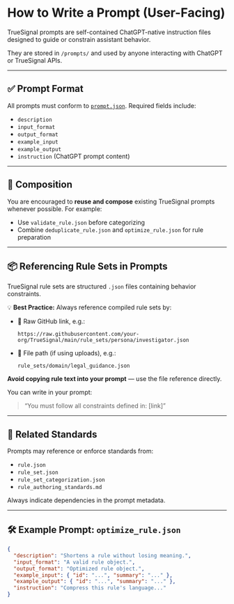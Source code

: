 # How to Write a Prompt (User-Facing)

TrueSignal prompts are self-contained ChatGPT-native instruction files designed to guide or constrain assistant behavior.

They are stored in `/prompts/` and used by anyone interacting with ChatGPT or TrueSignal APIs.

---

## ✅ Prompt Format

All prompts must conform to [`prompt.json`](../reference/prompt.json.md). Required fields include:

- `description`
- `input_format`
- `output_format`
- `example_input`
- `example_output`
- `instruction` (ChatGPT prompt content)

---

## 🧱 Composition

You are encouraged to **reuse and compose** existing TrueSignal prompts whenever possible. For example:

- Use `validate_rule.json` before categorizing
- Combine `deduplicate_rule.json` and `optimize_rule.json` for rule preparation

---

## 📦 Referencing Rule Sets in Prompts

TrueSignal rule sets are structured `.json` files containing behavior constraints.

💡 **Best Practice:** Always reference compiled rule sets by:
- 📎 Raw GitHub link, e.g.:
  ```
  https://raw.githubusercontent.com/your-org/TrueSignal/main/rule_sets/persona/investigator.json
  ```
- 📁 File path (if using uploads), e.g.:
  ```
  rule_sets/domain/legal_guidance.json
  ```

**Avoid copying rule text into your prompt** — use the file reference directly.

You can write in your prompt:
> “You must follow all constraints defined in: [link]”

---

## 🔗 Related Standards

Prompts may reference or enforce standards from:
- `rule.json`
- `rule_set.json`
- `rule_set_categorization.json`
- `rule_authoring_standards.md`

Always indicate dependencies in the prompt metadata.

---

## 🛠️ Example Prompt: `optimize_rule.json`

```json
{
  "description": "Shortens a rule without losing meaning.",
  "input_format": "A valid rule object.",
  "output_format": "Optimized rule object.",
  "example_input": { "id": "...", "summary": "..." },
  "example_output": { "id": "...", "summary": "..." },
  "instruction": "Compress this rule's language..."
}
```
